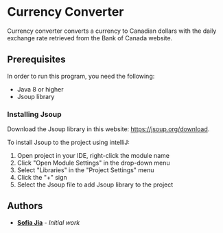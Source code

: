 # Currency Converter

Currency converter converts a currency to Canadian dollars with the daily exchange rate retrieved from the Bank of Canada website. 

## Prerequisites

In order to run this program, you need the following:
- Java 8 or higher
- Jsoup library

### Installing Jsoup

Download the Jsoup library in this website: https://jsoup.org/download.

To install Jsoup to the project using intelliJ:
1. Open project in your IDE, right-click the module name
2. Click "Open Module Settings" in the drop-down menu
3. Select "Libraries" in the "Project Settings" menu
4. Click the "+" sign
5. Select the Jsoup file to add Jsoup library to the project

## Authors

* **[Sofia Jia](https://github.com/username)** - *Initial work*